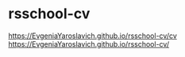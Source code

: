 # rsschool-cv
https://EvgeniaYaroslavich.github.io/rsschool-cv/cv  
https://EvgeniaYaroslavich.github.io/rsschool-cv/

